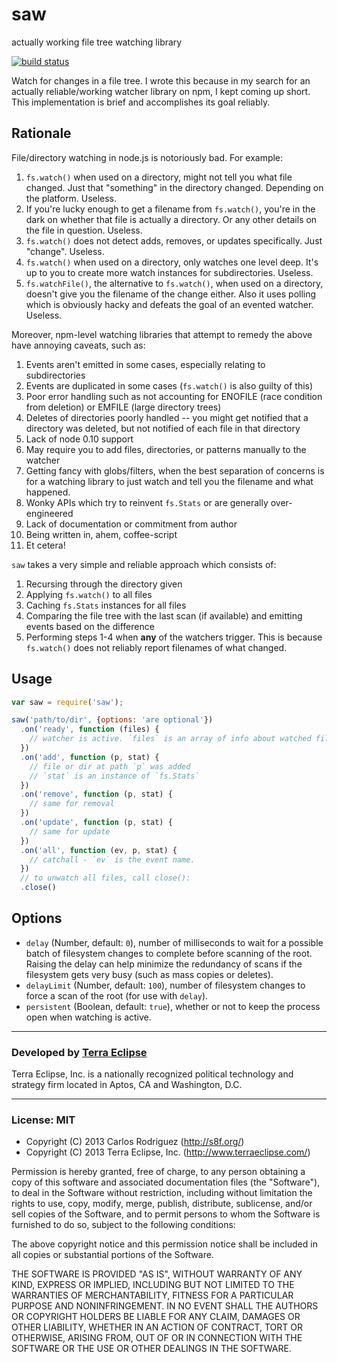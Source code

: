 saw
===

actually working file tree watching library

[![build status](https://secure.travis-ci.org/carlos8f/saw.png)](http://travis-ci.org/carlos8f/saw)

Watch for changes in a file tree. I wrote this because in my search for an
actually reliable/working watcher library on npm, I kept coming up short. This
implementation is brief and accomplishes its goal reliably.

## Rationale

File/directory watching in node.js is notoriously bad. For example:

1. `fs.watch()` when used on a directory, might not tell you what file changed.
   Just that "something" in the directory changed. Depending on the platform.
   Useless.
2. If you're lucky enough to get a filename from `fs.watch()`, you're in the
   dark on whether that file is actually a directory. Or any other details on
   the file in question. Useless.
3. `fs.watch()` does not detect adds, removes, or updates specifically. Just
   "change". Useless.
4. `fs.watch()` when used on a directory, only watches one level deep. It's up
   to you to create more watch instances for subdirectories. Useless.
5. `fs.watchFile()`, the alternative to `fs.watch()`, when used on a directory,
   doesn't give you the filename of the change either. Also it uses polling
   which is obviously hacky and defeats the goal of an evented watcher. Useless.

Moreover, npm-level watching libraries that attempt to remedy the above have
annoying caveats, such as:

1. Events aren't emitted in some cases, especially relating to subdirectories
2. Events are duplicated in some cases (`fs.watch()` is also guilty of this)
3. Poor error handling such as not accounting for ENOFILE (race condition from
   deletion) or EMFILE (large directory trees)
4. Deletes of directories poorly handled -- you might get notified that a directory
   was deleted, but not notified of each file in that directory
5. Lack of node 0.10 support
6. May require you to add files, directories, or patterns manually to the watcher
7. Getting fancy with globs/filters, when the best separation of concerns is for
   a watching library to just watch and tell you the filename and what happened.
8. Wonky APIs which try to reinvent `fs.Stats` or are generally over-engineered
9. Lack of documentation or commitment from author
10. Being written in, ahem, coffee-script
11. Et cetera!

`saw` takes a very simple and reliable approach which consists of:

1. Recursing through the directory given
2. Applying `fs.watch()` to all files
3. Caching `fs.Stats` instances for all files
4. Comparing the file tree with the last scan (if available) and emitting events
   based on the difference
5. Performing steps 1-4 when **any** of the watchers trigger. This is because
   `fs.watch()` does not reliably report filenames of what changed.

## Usage

```js
var saw = require('saw');

saw('path/to/dir', {options: 'are optional'})
  .on('ready', function (files) {
    // watcher is active. `files` is an array of info about watched files.
  })
  .on('add', function (p, stat) {
    // file or dir at path `p` was added
    // `stat` is an instance of `fs.Stats`
  })
  .on('remove', function (p, stat) {
    // same for removal
  })
  .on('update', function (p, stat) {
    // same for update
  })
  .on('all', function (ev, p, stat) {
    // catchall - `ev` is the event name.
  })
  // to unwatch all files, call close():
  .close()
```

## Options

- `delay` (Number, default: `0`), number of milliseconds to wait for a possible
  batch of filesystem changes to complete before scanning of the root. Raising
  the delay can help minimize the redundancy of scans if the filesystem gets very
  busy (such as mass copies or deletes).
- `delayLimit` (Number, default: `100`), number of filesystem changes to force
  a scan of the root (for use with `delay`).
- `persistent` (Boolean, default: `true`), whether or not to keep the process
  open when watching is active.

- - -

### Developed by [Terra Eclipse](http://www.terraeclipse.com)
Terra Eclipse, Inc. is a nationally recognized political technology and
strategy firm located in Aptos, CA and Washington, D.C.

- - -

### License: MIT

- Copyright (C) 2013 Carlos Rodriguez (http://s8f.org/)
- Copyright (C) 2013 Terra Eclipse, Inc. (http://www.terraeclipse.com/)

Permission is hereby granted, free of charge, to any person obtaining a copy
of this software and associated documentation files (the &quot;Software&quot;), to deal
in the Software without restriction, including without limitation the rights
to use, copy, modify, merge, publish, distribute, sublicense, and/or sell
copies of the Software, and to permit persons to whom the Software is furnished
to do so, subject to the following conditions:

The above copyright notice and this permission notice shall be included in
all copies or substantial portions of the Software.

THE SOFTWARE IS PROVIDED &quot;AS IS&quot;, WITHOUT WARRANTY OF ANY KIND, EXPRESS OR
IMPLIED, INCLUDING BUT NOT LIMITED TO THE WARRANTIES OF MERCHANTABILITY,
FITNESS FOR A PARTICULAR PURPOSE AND NONINFRINGEMENT. IN NO EVENT SHALL THE
AUTHORS OR COPYRIGHT HOLDERS BE LIABLE FOR ANY CLAIM, DAMAGES OR OTHER
LIABILITY, WHETHER IN AN ACTION OF CONTRACT, TORT OR OTHERWISE, ARISING FROM,
OUT OF OR IN CONNECTION WITH THE SOFTWARE OR THE USE OR OTHER DEALINGS IN THE
SOFTWARE.
